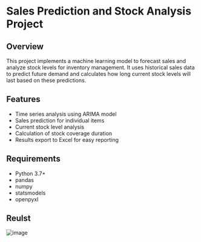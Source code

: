 
# Sales Prediction and Stock Analysis Project

## Overview
This project implements a machine learning model to forecast sales and analyze stock levels for inventory management. It uses historical sales data to predict future demand and calculates how long current stock levels will last based on these predictions.

## Features
- Time series analysis using ARIMA model
- Sales prediction for individual items
- Current stock level analysis
- Calculation of stock coverage duration
- Results export to Excel for easy reporting

## Requirements
- Python 3.7+
- pandas
- numpy
- statsmodels
- openpyxl

## Reulst 
![image](https://github.com/user-attachments/assets/10fb56bb-e05d-4f46-9273-a69e9a80fd50)
